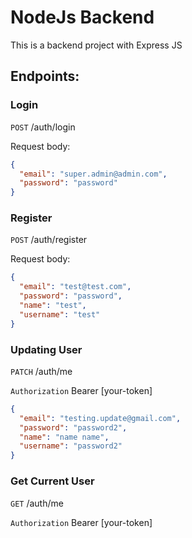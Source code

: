 # NodeJs Backend

This is a backend project with Express JS

## Endpoints:

### Login

`POST` /auth/login

Request body:

```json
{
  "email": "super.admin@admin.com",
  "password": "password"
}
```

### Register

`POST` /auth/register

Request body:

```json
{
  "email": "test@test.com",
  "password": "password",
  "name": "test",
  "username": "test"
}
```

### Updating User

`PATCH` /auth/me

`Authorization` Bearer [your-token]

```json
{
  "email": "testing.update@gmail.com",
  "password": "password2",
  "name": "name name",
  "username": "password2"
}
```

### Get Current User

`GET` /auth/me

`Authorization` Bearer [your-token]
